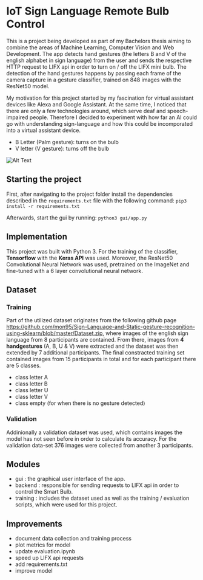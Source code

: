 # IoT Sign Language Remote Bulb Control

This is a project being developed as part of my Bachelors thesis aiming to combine the areas of Machine Learning, Computer Vision and Web Development.  The app detects hand gestures (the letters B and V of the english alphabet in sign language) from the user and sends the respective HTTP request to LIFX api in order to turn on / off the LIFX mini bulb. The detection of the hand gestures happens by passing each frame of the camera capture in a gesture classifier, trained on 848 images with the ResNet50 model.

My motivation for this project started by my fascination for virtual assistant devices like Alexa and Google Assistant. At the same time, I noticed that there are only a few technologies around, which serve deaf and speech-impaired people. Therefore I decided to experiment with how far an AI could go with understanding sign-language and how this could be incomporated into a virtual assistant device.

- B Letter (Palm gesture): turns on the bulb
- V letter (V gesture): turns off the bulb

![Alt Text](demo.gif)

## Starting the project

First, after navigating to the project folder install the dependencies described in the `requirements.txt` file with the following command:
`pip3 install -r requirements.txt`

Afterwards, start the gui by running:
`python3 gui/app.py`


## Implementation

This project was built with Python 3. For the training of the classifier, **Tensorflow** with the **Keras API** was used. Moreover, the ResNet50 Convolutional Neural Network was used, pretrained on the ImageNet and fine-tuned with a 6 layer convolutional neural network.

## Dataset

### Training

Part of the utilized dataset originates from the following github page https://github.com/mon95/Sign-Language-and-Static-gesture-recognition-using-sklearn/blob/master/Dataset.zip, where images of the english sign language from 8 participants are contained. From there, images from **4 handgestures** (A, B, U & V) were extracted and the dataset was then extended by 7 additional participants. The final constracted training set contained images from 15 participants in total and for each participant there are 5 classes. 

- class letter A
- class letter B
- class letter U
- class letter V
- class empty (for when there is no gesture detected)

### Validation

Addinionally a validation dataset was used, which contains images the model has not seen before in order to calculate its accuracy. For the validation data-set 376 images were collected from another 3 participants.  

## Modules
- gui : the graphical user interface of the app. 
- backend : responsible for sending requests to LIFX api in order to control the Smart Bulb.
- training : includes the dataset used as well as the training / evaluation scripts, which were used for this project.


## Improvements
- document data collection and training process
- plot metrics for model
- update evaluation.ipynb
- speed up LIFX api requests
- add requirements.txt
- improve model 

